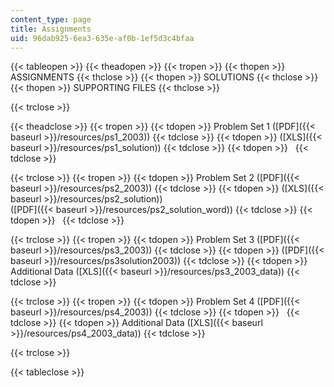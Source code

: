 ```yaml
---
content_type: page
title: Assignments
uid: 96dab925-6ea3-635e-af0b-1ef5d3c4bfaa
---
```


{{< tableopen >}}
{{< theadopen >}}
{{< tropen >}}
{{< thopen >}}
ASSIGNMENTS
{{< thclose >}}
{{< thopen >}}
SOLUTIONS
{{< thclose >}}
{{< thopen >}}
SUPPORTING FILES
{{< thclose >}}

{{< trclose >}}

{{< theadclose >}}
{{< tropen >}}
{{< tdopen >}}
Problem Set 1 ([PDF]({{< baseurl >}}/resources/ps1_2003))
{{< tdclose >}}
{{< tdopen >}}
([XLS]({{< baseurl >}}/resources/ps1_solution))
{{< tdclose >}}
{{< tdopen >}}
 
{{< tdclose >}}

{{< trclose >}}
{{< tropen >}}
{{< tdopen >}}
Problem Set 2 ([PDF]({{< baseurl >}}/resources/ps2_2003))
{{< tdclose >}}
{{< tdopen >}}
([XLS]({{< baseurl >}}/resources/ps2_solution))  
([PDF]({{< baseurl >}}/resources/ps2_solution_word))
{{< tdclose >}}
{{< tdopen >}}
 
{{< tdclose >}}

{{< trclose >}}
{{< tropen >}}
{{< tdopen >}}
Problem Set 3 ([PDF]({{< baseurl >}}/resources/ps3_2003))
{{< tdclose >}}
{{< tdopen >}}
([PDF]({{< baseurl >}}/resources/ps3solution2003))
{{< tdclose >}}
{{< tdopen >}}
Additional Data ([XLS]({{< baseurl >}}/resources/ps3_2003_data))
{{< tdclose >}}

{{< trclose >}}
{{< tropen >}}
{{< tdopen >}}
Problem Set 4 ([PDF]({{< baseurl >}}/resources/ps4_2003))
{{< tdclose >}}
{{< tdopen >}}
 
{{< tdclose >}}
{{< tdopen >}}
Additional Data ([XLS]({{< baseurl >}}/resources/ps4_2003_data))
{{< tdclose >}}

{{< trclose >}}

{{< tableclose >}}